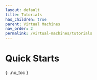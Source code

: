 ```yaml
---
layout: default
title: Tutorials
has_children: true
parent: Virtual Machines
nav_order: 2
permalink: /virtual-machines/tutorials
---
```


# Quick Starts
{: .no_toc }



